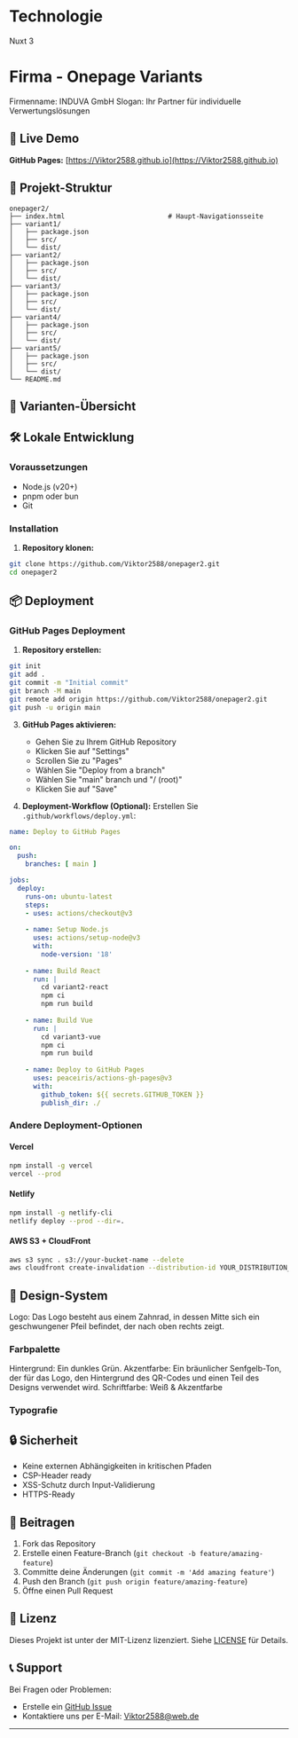 # Technologie
Nuxt 3

# Firma - Onepage Variants

Firmenname: INDUVA GmbH
Slogan: Ihr Partner für individuelle Verwertungslösungen

## 🚀 Live Demo

**GitHub Pages:** [https://Viktor2588.github.io](https://Viktor2588.github.io)

## 📁 Projekt-Struktur

```
onepager2/
├── index.html                          # Haupt-Navigationsseite
├── variant1/               
│   ├── package.json
│   ├── src/
│   └── dist/   
├── variant2/                    
│   ├── package.json
│   ├── src/
│   └── dist/                           
├── variant3/                      
│   ├── package.json
│   ├── src/
│   └── dist/                          
├── variant4/                
│   ├── package.json
│   ├── src/
│   └── dist/   
├── variant5/                  
│   ├── package.json
│   ├── src/
│   └── dist/   
└── README.md
```

## 🎯 Varianten-Übersicht

## 🛠️ Lokale Entwicklung

### Voraussetzungen
- Node.js (v20+)
- pnpm oder bun
- Git

### Installation

1. **Repository klonen:**
```bash
git clone https://github.com/Viktor2588/onepager2.git
cd onepager2
```

## 📦 Deployment

### GitHub Pages Deployment

1. **Repository erstellen:**
```bash
git init
git add .
git commit -m "Initial commit"
git branch -M main
git remote add origin https://github.com/Viktor2588/onepager2.git
git push -u origin main
```

3. **GitHub Pages aktivieren:**
   - Gehen Sie zu Ihrem GitHub Repository
   - Klicken Sie auf "Settings"
   - Scrollen Sie zu "Pages"
   - Wählen Sie "Deploy from a branch"
   - Wählen Sie "main" branch und "/ (root)"
   - Klicken Sie auf "Save"

4. **Deployment-Workflow (Optional):**
   Erstellen Sie `.github/workflows/deploy.yml`:
```yaml
name: Deploy to GitHub Pages

on:
  push:
    branches: [ main ]

jobs:
  deploy:
    runs-on: ubuntu-latest
    steps:
    - uses: actions/checkout@v3
    
    - name: Setup Node.js
      uses: actions/setup-node@v3
      with:
        node-version: '18'
    
    - name: Build React
      run: |
        cd variant2-react
        npm ci
        npm run build
    
    - name: Build Vue
      run: |
        cd variant3-vue
        npm ci
        npm run build
    
    - name: Deploy to GitHub Pages
      uses: peaceiris/actions-gh-pages@v3
      with:
        github_token: ${{ secrets.GITHUB_TOKEN }}
        publish_dir: ./
```

### Andere Deployment-Optionen

#### Vercel
```bash
npm install -g vercel
vercel --prod
```

#### Netlify
```bash
npm install -g netlify-cli
netlify deploy --prod --dir=.
```

#### AWS S3 + CloudFront
```bash
aws s3 sync . s3://your-bucket-name --delete
aws cloudfront create-invalidation --distribution-id YOUR_DISTRIBUTION_ID --paths "/*"
```

## 🎨 Design-System
Logo: Das Logo besteht aus einem Zahnrad, in dessen Mitte sich ein geschwungener Pfeil befindet, der nach oben rechts zeigt.

### Farbpalette
Hintergrund: Ein dunkles Grün.
Akzentfarbe: Ein bräunlicher Senfgelb-Ton, der für das Logo, den Hintergrund des QR-Codes und einen Teil des Designs verwendet wird.
Schriftfarbe: Weiß & Akzentfarbe

### Typografie

## 🔒 Sicherheit

- Keine externen Abhängigkeiten in kritischen Pfaden
- CSP-Header ready
- XSS-Schutz durch Input-Validierung
- HTTPS-Ready

## 🤝 Beitragen

1. Fork das Repository
2. Erstelle einen Feature-Branch (`git checkout -b feature/amazing-feature`)
3. Committe deine Änderungen (`git commit -m 'Add amazing feature'`)
4. Push den Branch (`git push origin feature/amazing-feature`)
5. Öffne einen Pull Request

## 📝 Lizenz

Dieses Projekt ist unter der MIT-Lizenz lizenziert. Siehe [LICENSE](LICENSE) für Details.

## 📞 Support

Bei Fragen oder Problemen:
- Erstelle ein [GitHub Issue](https://github.com/Viktor2588/imr-onepage-variants/issues)
- Kontaktiere uns per E-Mail: Viktor2588@web.de

---